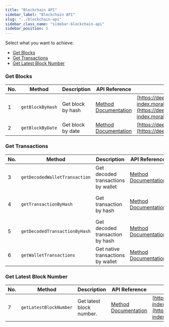 ```yaml
---
title: "Blockchain API"
sidebar_label: "Blockchain API"
slug: "../blockchain-api"
sidebar_class_name: "sidebar-blockchain-api"
sidebar_position: 5
---
```


Select what you want to achieve:


- <a href="#get-blocks">Get Blocks</a>
- <a href="#get-transactions">Get Transactions</a>
- <a href="#get-latest-block-number">Get Latest Block Number</a>


### Get Blocks

| No. | Method           | Description       | API Reference                                                          | URL                                                                                                                                      |
| --- | ---------------- | ----------------- | ---------------------------------------------------------------------- | ---------------------------------------------------------------------------------------------------------------------------------------- |
| 1   | `getBlockByHash` | Get block by hash | [Method Documentation](/web3-data-api/evm/reference/get-block)         | [https://deep-index.moralis.io/api/v2.2/block/:block_number_or_hash](https://deep-index.moralis.io/api/v2.2/block/:block_number_or_hash) |
| 2   | `getBlockByDate` | Get block by date | [Method Documentation](/web3-data-api/evm/reference/get-date-to-block) | [https://deep-index.moralis.io/api/v2.2/dateToBlock](https://deep-index.moralis.io/api/v2.2/dateToBlock)                                 |

### Get Transactions

| No. | Method                        | Description                        | API Reference                                                                       | URL                                                                                                                                                          |
| --- | ----------------------------- | ---------------------------------- | ----------------------------------------------------------------------------------- | ------------------------------------------------------------------------------------------------------------------------------------------------------------ |
| 3   | `getDecodedWalletTransaction` | Get decoded transactions by wallet | [Method Documentation](/web3-data-api/evm/reference/get-decoded-wallet-transaction) | [https://deep-index.moralis.io/api/v2.2/:address/verbose](https://deep-index.moralis.io/api/v2.2/:address/verbose)                                           |
| 4   | `getTransactionByHash`        | Get transaction by hash            | [Method Documentation](/web3-data-api/evm/reference/get-transaction)                | [https://deep-index.moralis.io/api/v2.2/transaction/:transaction_hash](https://deep-index.moralis.io/api/v2.2/transaction/:transaction_hash)                 |
| 5   | `getDecodedTransactionByHash` | Get decoded transaction by hash    | [Method Documentation](/web3-data-api/evm/reference/get-decoded-transaction)        | [https://deep-index.moralis.io/api/v2.2/transaction/:transaction_hash/verbose](https://deep-index.moralis.io/api/v2.2/transaction/:transaction_hash/verbose) |
| 6   | `getWalletTransactions`       | Get native transactions by wallet  | [Method Documentation](/web3-data-api/evm/reference/get-wallet-transactions)        | [https://deep-index.moralis.io/api/v2.2/:address](https://deep-index.moralis.io/api/v2.2/:address)                                                           |

### Get Latest Block Number

| No. | Method                 | Description              | API Reference                                                                | URL                                                                                                                                |
| --- | ---------------------- | ------------------------ | ---------------------------------------------------------------------------- | ---------------------------------------------------------------------------------------------------------------------------------- |
| 7   | `getLatestBlockNumber` | Get latest block number. | [Method Documentation](/web3-data-api/evm/reference/get-latest-block-number) | [https://deep-index.moralis.io/api/v2.2/latestBlockNumber/:chain](https://deep-index.moralis.io/api/v2.2/latestBlockNumber/:chain) |
